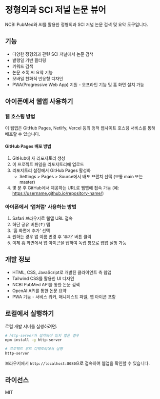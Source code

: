 # 정형외과 SCI 저널 논문 뷰어

NCBI PubMed와 AI를 활용한 정형외과 SCI 저널 논문 검색 및 요약 도구입니다.

## 기능

- 다양한 정형외과 관련 SCI 저널에서 논문 검색
- 발행일 기반 필터링
- 키워드 검색
- 논문 초록 AI 요약 기능
- 모바일 친화적 반응형 디자인
- PWA(Progressive Web App) 지원 - 오프라인 기능 및 홈 화면 설치 가능

## 아이폰에서 웹앱 사용하기

### 웹 호스팅 방법

이 웹앱은 GitHub Pages, Netlify, Vercel 등의 정적 웹사이트 호스팅 서비스를 통해 배포할 수 있습니다.

#### GitHub Pages 배포 방법

1. GitHub에 새 리포지토리 생성
2. 이 프로젝트 파일을 리포지토리에 업로드
3. 리포지토리 설정에서 GitHub Pages 활성화
   - Settings > Pages > Source에서 배포 브랜치 선택 (보통 main 또는 master)
4. 몇 분 후 GitHub에서 제공하는 URL로 웹앱에 접속 가능 (예: https://username.github.io/repository-name/)

### 아이폰에서 '앱처럼' 사용하는 방법

1. Safari 브라우저로 웹앱 URL 접속
2. 하단 공유 버튼(↑) 탭
3. '홈 화면에 추가' 선택
4. 원하는 경우 앱 이름 변경 후 '추가' 버튼 클릭
5. 이제 홈 화면에서 앱 아이콘을 탭하여 독립 창으로 웹앱 실행 가능

## 개발 정보

- HTML, CSS, JavaScript로 개발된 클라이언트 측 웹앱
- Tailwind CSS를 활용한 UI 디자인
- NCBI PubMed API를 통한 논문 검색
- OpenAI API를 통한 논문 요약
- PWA 기능 - 서비스 워커, 매니페스트 파일, 앱 아이콘 포함

## 로컬에서 실행하기

로컬 개발 서버를 실행하려면:

```bash
# http-server가 설치되어 있지 않은 경우
npm install -g http-server

# 프로젝트 루트 디렉토리에서 실행
http-server
```

브라우저에서 `http://localhost:8080`으로 접속하여 웹앱을 확인할 수 있습니다.

## 라이선스

MIT 